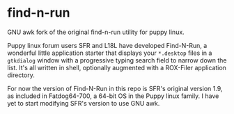 # find-n-run
GNU awk fork of the original find-n-run utility for puppy linux.

Puppy linux forum users SFR and L18L have developed Find-N-Run, a wonderful
little application starter that displays your `*.desktop` files in a
`gtkdialog` window with a progressive typing search field to narrow down the
list. It's all written in shell, optionally augmented with a ROX-Filer
application directory.

For now the version of Find-N-Run in this repo is SFR's original version 1.9,
as included in Fatdog64-700, a 64-bit OS in the Puppy linux family.
I have yet to start modifying SFR's version to use GNU awk.

